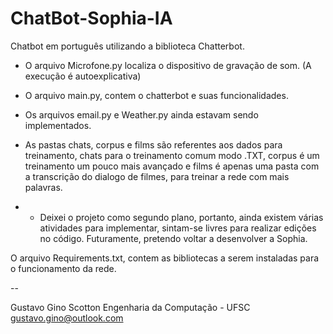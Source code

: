# ChatBot-Sophia-IA

Chatbot em português utilizando a biblioteca Chatterbot.

* O arquivo Microfone.py localiza o dispositivo de gravação de som. (A execução é autoexplicativa)

* O arquivo main.py, contem o chatterbot e suas funcionalidades.

* Os arquivos email.py e Weather.py ainda estavam sendo implementados.

* As pastas chats, corpus e films são referentes aos dados para treinamento, chats para o treinamento comum modo .TXT, corpus é um treinamento um pouco mais avançado e films é apenas uma pasta com a transcrição do dialogo de filmes, para treinar a rede com mais palavras.


* * Deixei o projeto como segundo plano, portanto, ainda existem várias atividades para implementar, sintam-se livres para realizar edições no código. Futuramente, pretendo voltar a desenvolver a Sophia.

O arquivo Requirements.txt, contem as bibliotecas a serem instaladas para o funcionamento da rede.


--

Gustavo Gino Scotton
Engenharia da Computação - UFSC
gustavo.gino@outlook.com

